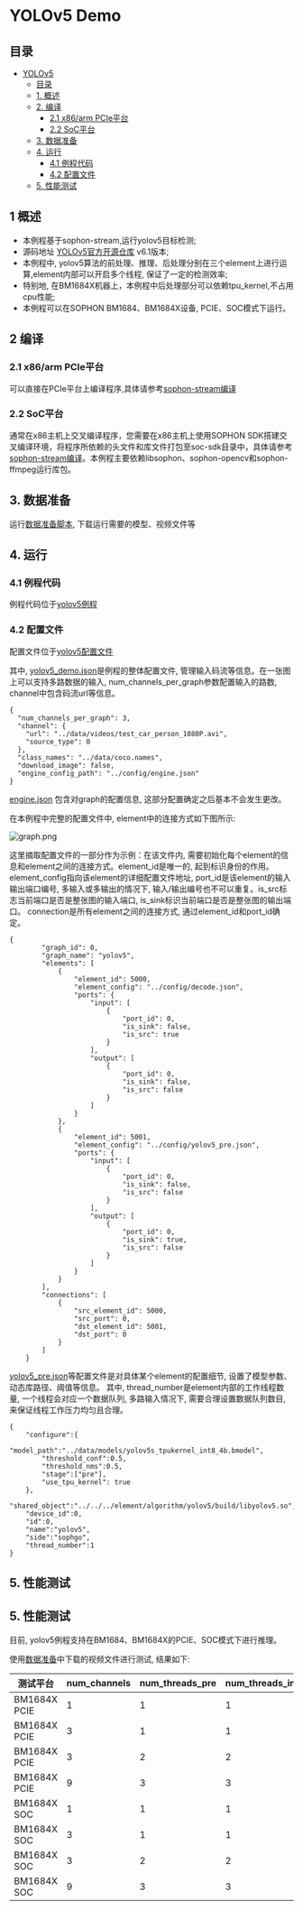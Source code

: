 # YOLOv5 Demo

## 目录
- [YOLOv5](#yolov5-demo)
    - [目录](#目录)
    - [1. 概述](#1-概述)
    - [2. 编译](#2-编译)
        - [2.1 x86/arm PCIe平台](#21-x86arm-pcie平台)
        - [2.2 SoC平台](#22-soc平台)
    - [3. 数据准备](#3-数据准备)
    - [4. 运行](#4-运行)
        - [4.1 例程代码](#41-例程代码)
        - [4.2 配置文件](#42-配置文件)
    - [5. 性能测试](#5-性能测试)

## 1 概述

- 本例程基于sophon-stream,运行yolov5目标检测;
- 源码地址 [​YOLOv5官方开源仓库](https://github.com/ultralytics/yolov5) v6.1版本;
- 本例程中, yolov5算法的前处理、推理、后处理分别在三个element上进行运算,element内部可以开启多个线程, 保证了一定的检测效率;
- 特别地, 在BM1684X机器上，本例程中后处理部分可以依赖tpu_kernel,不占用cpu性能;
- 本例程可以在SOPHON BM1684、BM1684X设备, PCIE、SOC模式下运行。

## 2 编译

### 2.1 x86/arm PCIe平台
可以直接在PCIe平台上编译程序,具体请参考[sophon-stream编译](../docs/how_to_make.md)

### 2.2 SoC平台
通常在x86主机上交叉编译程序，您需要在x86主机上使用SOPHON SDK搭建交叉编译环境，将程序所依赖的头文件和库文件打包至soc-sdk目录中，具体请参考[sophon-stream编译](../docs/how_to_make.md)。本例程主要依赖libsophon、sophon-opencv和sophon-ffmpeg运行库包。

## 3. 数据准备

运行[数据准备脚本](../yolov5/scripts/download.sh), 下载运行需要的模型、视频文件等

## 4. 运行

### 4.1 例程代码

例程代码位于[yolov5例程](../yolov5/src/yolov5_demo.cc)

### 4.2 配置文件

配置文件位于[yolov5配置文件](../yolov5/config/)

其中, [yolov5_demo.json](../yolov5/config/yolov5_demo.json)是例程的整体配置文件, 管理输入码流等信息。在一张图上可以支持多路数据的输入, num_channels_per_graph参数配置输入的路数, channel中包含码流url等信息。

```
{
  "num_channels_per_graph": 3,
  "channel": {
    "url": "../data/videos/test_car_person_1080P.avi",
    "source_type": 0
  },
  "class_names": "../data/coco.names",
  "download_image": false,
  "engine_config_path": "../config/engine.json"
}
```

[engine.json](./config/engine.json) 包含对graph的配置信息, 这部分配置确定之后基本不会发生更改。

在本例程中完整的配置文件中, element中的连接方式如下图所示: 

![graph.png](../../docs/images/graph.png)

这里摘取配置文件的一部分作为示例：在该文件内, 需要初始化每个element的信息和element之间的连接方式。element_id是唯一的, 起到标识身份的作用。element_config指向该element的详细配置文件地址, port_id是该element的输入输出端口编号, 多输入或多输出的情况下, 输入/输出编号也不可以重复。is_src标志当前端口是否是整张图的输入端口, is_sink标识当前端口是否是整张图的输出端口。
connection是所有element之间的连接方式, 通过element_id和port_id确定。

```
{
        "graph_id": 0,
        "graph_name": "yolov5",
        "elements": [
            {
                "element_id": 5000,
                "element_config": "../config/decode.json",
                "ports": {
                    "input": [
                        {
                            "port_id": 0,
                            "is_sink": false,
                            "is_src": true
                        }
                    ],
                    "output": [
                        {
                            "port_id": 0,
                            "is_sink": false,
                            "is_src": false
                        }
                    ]
                }
            },
            {
                "element_id": 5001,
                "element_config": "../config/yolov5_pre.json",
                "ports": {
                    "input": [
                        {
                            "port_id": 0,
                            "is_sink": false,
                            "is_src": false
                        }
                    ],
                    "output": [
                        {
                            "port_id": 0,
                            "is_sink": true,
                            "is_src": false
                        }
                    ]
                }
            }
        ],
        "connections": [
            {
                "src_element_id": 5000,
                "src_port": 0,
                "dst_element_id": 5001,
                "dst_port": 0
            }
        ]
    }
```

[yolov5_pre.json](../yolov5/config/yolov5_pre.json)等配置文件是对具体某个element的配置细节, 设置了模型参数、动态库路径、阈值等信息。
其中, thread_number是element内部的工作线程数量, 一个线程会对应一个数据队列, 多路输入情况下, 需要合理设置数据队列数目, 来保证线程工作压力均匀且合理。
```
{
    "configure":{
        "model_path":"../data/models/yolov5s_tpukernel_int8_4b.bmodel",
        "threshold_conf":0.5,
        "threshold_nms":0.5,
        "stage":["pre"],
        "use_tpu_kernel": true
    },
    "shared_object":"../../../element/algorithm/yolov5/build/libyolov5.so",
    "device_id":0,
    "id":0,
    "name":"yolov5",
    "side":"sophgo",
    "thread_number":1
}
```

## 5. 性能测试

## 5. 性能测试

目前, yolov5例程支持在BM1684、BM1684X的PCIE、SOC模式下进行推理。

使用[数据准备](#3-数据准备)中下载的视频文件进行测试, 结果如下:

| 测试平台 | num_channels | num_threads_pre | num_threads_infer | num_threads_post | frame_count | fps | tpu | mem |
| ------- | ------------ | --------------- | ----------------- | ---------------- | ----------- | --- | --- | ---|
| BM1684X PCIE | 1 | 1 | 1 | 1 | 711/711 | 168.715 | 80 | 800MB |
| BM1684X PCIE | 3 | 1 | 1 | 1 | 2130-2133/2133 | 131.026 | 60 | 1000MB |
| BM1684X PCIE | 3 | 2 | 2 | 2 | 2130-2133/2133 | 189.617 | 90-100 | 1500-1700MB |
| BM1684X PCIE | 9 | 3 | 3 | 3 | 6382-6384/6399 | 212.57 | 100 | 2000-2200MB |
| BM1684X SOC  | 1 | 1 | 1 | 1 | 711/711 | 119.934 | 50-60 | 700MB |
| BM1684X SOC  | 3 | 1 | 1 | 1 | 2130-2133/2133 | 117.844 | 50 | 700-800MB |
| BM1684X SOC  | 3 | 2 | 2 | 2 | 2127-2133/2133 | 155.123 | 80-100 | 1100-1400MB |
| BM1684X SOC  | 9 | 3 | 3 | 3 | 6298-6312/6399 | 194.906 | 90-100 | 2000-2200MB |